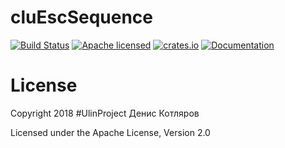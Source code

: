 # cluEscSequence

[![Build Status](https://travis-ci.org/clucompany/cluEscSequence.svg?branch=master)](https://travis-ci.org/clucompany/cluEscSequence)
[![Apache licensed](https://img.shields.io/badge/license-Apache%202.0-blue.svg)](./LICENSE)
[![crates.io](http://meritbadge.herokuapp.com/cluEscSequence)](https://crates.io/crates/cluEscSequence)
[![Documentation](https://docs.rs/cluEscSequence/badge.svg)](https://docs.rs/cluEscSequence)


# License

Copyright 2018 #UlinProject Денис Котляров

Licensed under the Apache License, Version 2.0
